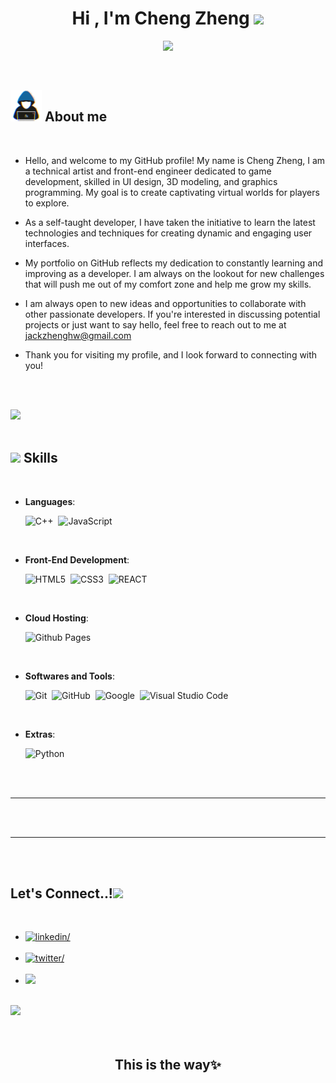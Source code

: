 
<h1 align="center"><b>Hi , I'm Cheng Zheng </b><img src="https://media.giphy.com/media/hvRJCLFzcasrR4ia7z/giphy.gif" width="35"></h1>

<p align="center">
  <img src="https://readme-typing-svg.herokuapp.com?font=Time+New+Roman&color=cyan&size=25&center=true&vCenter=true&width=600&height=100&lines=Cheng+Jack+Zheng..&hearts;++;Self-taught+Front-End+Developer,;Web+Design,;Active+Learner/Researcher,;Love+to+learn+new+stuffs..<3">
</p>


<br>



	
## <picture><img src = "./mdImages/about_me.gif" width = 50px></picture> **About me**

<picture>
  <source media="(max-width: 767px)" srcset="">
  <img align="right" alt="" src="./assets/mdImages/programming.svg" width=300px>
</picture>

<br>


- Hello, and welcome to my GitHub profile! My name is Cheng Zheng, I am a technical artist and front-end engineer dedicated to game development, skilled in UI design, 3D modeling, and graphics programming. My goal is to create captivating virtual worlds for players to explore.

- As a self-taught developer, I have taken the initiative to learn the latest technologies and techniques for creating dynamic and engaging user interfaces.

- My portfolio on GitHub reflects my dedication to constantly learning and improving as a developer. I am always on the lookout for new challenges that will push me out of my comfort zone and help me grow my skills.

- I am always open to new ideas and opportunities to collaborate with other passionate developers. If you're interested in discussing potential projects or just want to say hello, feel free to reach out to me at <a href="mailto:jackzhenghw@gmail.com">jackzhenghw@gmail.com</a>

- Thank you for visiting my profile, and I look forward to connecting with you!

<br><br>

<img src="https://user-images.githubusercontent.com/73097560/115834477-dbab4500-a447-11eb-908a-139a6edaec5c.gif"><br><br>

## <img src="https://media2.giphy.com/media/QssGEmpkyEOhBCb7e1/giphy.gif?cid=ecf05e47a0n3gi1bfqntqmob8g9aid1oyj2wr3ds3mg700bl&rid=giphy.gif" width ="25"><b> Skills</b>
<br>

<p align="center">

- **Languages**:

    ![C++](https://img.shields.io/badge/C++%20-%23F7DF1E.svg?style=for-the-badge&logo=C++&logoColor=black)&nbsp;
    ![JavaScript](https://img.shields.io/badge/JavaScript%20-%23F7DF1E.svg?style=for-the-badge&logo=javascript&logoColor=black)&nbsp;
    

<br>   
    
- **Front-End Development**:

   ![HTML5](https://img.shields.io/badge/HTML5%20-%23E34F26.svg?style=for-the-badge&logo=html5&logoColor=white)&nbsp;
   ![CSS3](https://img.shields.io/badge/CSS%20-%231572B6.svg?style=for-the-badge&logo=css3&logoColor=white)&nbsp;
   ![REACT](https://img.shields.io/badge/REACT%20-%2314354C.svg?style=for-the-badge&logo=react&logoColor=white)&nbsp;

<br>

- **Cloud Hosting**:

    ![Github Pages](https://img.shields.io/badge/GitHub%20Pages-%23327FC7.svg?style=for-the-badge&logo=github&logoColor=white)
    
<br>

- **Softwares and Tools**:

    ![Git](https://img.shields.io/badge/git-%23F05033.svg?style=for-the-badge&logo=git&logoColor=white)&nbsp;
    ![GitHub](https://img.shields.io/badge/github-%23121011.svg?style=for-the-badge&logo=github&logoColor=white)&nbsp;
    ![Google](https://img.shields.io/badge/google-%234285F4.svg?style=for-the-badge&logo=google&logoColor=white)&nbsp;
    ![Visual Studio Code](https://img.shields.io/badge/VS%20Code-0078d7.svg?style=for-the-badge&logo=visual-studio-code&logoColor=white)&nbsp;

<br>

- **Extras**:

    ![Python](https://img.shields.io/badge/Python%20-%2314354C.svg?style=for-the-badge&logo=python&logoColor=white)&nbsp;


</p>

<br>
<br>

-----

<br>
<br>

-----

<br>
<br>

## <b> Let's Connect..!</b><img src="./assets/mdImages/handshake.gif" width ="80">
<br>
<div align='left'>

<ul>

<li>
<a href="https://www.linkedin.com/in/cheng-zheng-7ab763279/" target="_blank">
<img src="https://img.shields.io/badge/linkedin:  Jackzz-0077B5.svg?color=405DE6&style=for-the-badge&logo=linkedin&logoColor=white" alt=linkedin/>
</a>
</li>

<br>

<li>
<a href="https://twitter.com/Jackzz119" target="_blank">
<img src="https://img.shields.io/badge/twitter:  Jackzz-%2300acee.svg?color=1DA1F2&style=for-the-badge&logo=twitter&logoColor=white" alt=twitter/>
</a>
</li>

<br>

<li>
<a href="jackzhenghw@gmail.com" target="_blank">
<img src="https://img.shields.io/badge/gmail:  Jackzz-%23EA4335.svg?style=for-the-badge&logo=gmail&logoColor=white" t=mail/>
</a>
</li>
	
</ul>
</div>

<br>
<img src="https://user-images.githubusercontent.com/73097560/115834477-dbab4500-a447-11eb-908a-139a6edaec5c.gif">
<br>
<br>
<br>

<div align='center'>

## <b>This is the way✨</b>

</div>
<br>
<br>
